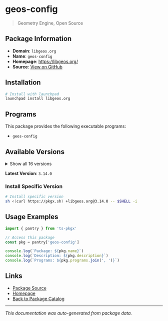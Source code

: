 # geos-config

> Geometry Engine, Open Source

## Package Information

- **Domain**: `libgeos.org`
- **Name**: `geos-config`
- **Homepage**: https://libgeos.org/
- **Source**: [View on GitHub](https://github.com/pkgxdev/pantry/tree/main/projects/libgeos.org/package.yml)

## Installation

```bash
# Install with launchpad
launchpad install libgeos.org
```

## Programs

This package provides the following executable programs:

- `geos-config`

## Available Versions

<details>
<summary>Show all 16 versions</summary>

- `3.14.0`, `3.13.1`, `3.13.0`, `3.12.3`, `3.12.2`
- `3.12.1`, `3.12.0`, `3.11.5`, `3.11.4`, `3.11.3`
- `3.11.2`, `3.10.7`, `3.10.6`, `3.9.6`, `3.9.5`
- `3.8.4`

</details>

**Latest Version**: `3.14.0`

### Install Specific Version

```bash
# Install specific version
sh <(curl https://pkgx.sh) +libgeos.org@3.14.0 -- $SHELL -i
```

## Usage Examples

```typescript
import { pantry } from 'ts-pkgx'

// Access this package
const pkg = pantry['geos-config']

console.log(`Package: ${pkg.name}`)
console.log(`Description: ${pkg.description}`)
console.log(`Programs: ${pkg.programs.join(', ')}`)
```

## Links

- [Package Source](https://github.com/pkgxdev/pantry/tree/main/projects/libgeos.org/package.yml)
- [Homepage](https://libgeos.org/)
- [Back to Package Catalog](../../package-catalog.md)

---

*This documentation was auto-generated from package data.*
